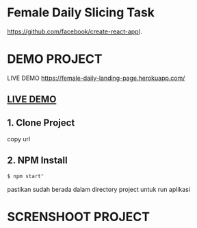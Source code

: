 # Female Daily Slicing Task

https://github.com/facebook/create-react-app).

# DEMO PROJECT

LIVE DEMO https://female-daily-landing-page.herokuapp.com/

<a href="https://female-daily-landing-page.herokuapp.com/"><h2>LIVE DEMO</h2></a>

## 1. Clone Project

copy url 

## 2. NPM Install

```bash
$ npm start"
```
pastikan sudah berada dalam directory project untuk run aplikasi

# SCRENSHOOT PROJECT

<img src="src/assets/img/female-landing.png" alt="">



